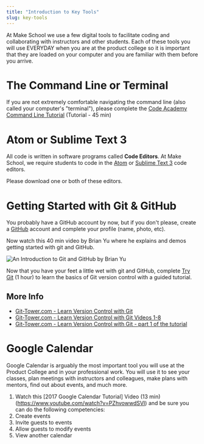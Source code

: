 ```yaml
---
title: "Introduction to Key Tools"
slug: key-tools
---
```


At Make School we use a few digital tools to facilitate coding and collaborating with instructors and other students. Each of these tools you will use EVERYDAY when you are at the product college so it is important that they are loaded on your computer and you are familiar with them before you arrive.

# The Command Line or Terminal

If you are not extremely comfortable navigating the command line (also called your computer's "terminal"), please complete the [Code Academy Command Line Tutorial](https://www.codecademy.com/learn/learn-the-command-line) (Tutorial - 45 min)

# Atom or Sublime Text 3

All code is written in software programs called **Code Editors**. At Make School, we require students to code in the [Atom](https://atom.io/) or [Sublime Text 3](https://www.sublimetext.com/3) code editors.

Please download one or both of these editors.

# Getting Started with Git & GitHub

You probably have a GitHub account by now, but if you don't please, create a [GitHub](https://github.com/) account and complete your profile (name, photo, etc).

Now watch this 40 min video by Brian Yu where he explains and demos getting started with git and GitHub.

![An Introduction to Git and GitHub by Brian Yu](https://www.youtube.com/watch?v=MJUJ4wbFm_A)

Now that you have your feet a little wet with git and GitHub, complete [Try Git](https://try.github.io/levels/1/challenges/1) (1 hour) to learn the basics of Git version control with a guided tutorial.

## More Info

* [Git-Tower.com - Learn Version Control with Git](https://www.git-tower.com/learn/)
* [Git-Tower.com - Learn Version Control with Git Videos 1-8](https://www.git-tower.com/learn/git/videos#episodes)
* [Git-Tower.com - Learn Version Control with Git - part 1 of the tutorial](https://www.git-tower.com/learn/git/ebook/en/command-line/introduction)

# Google Calendar

Google Calendar is arguably the most important tool you will use at the Product College and in your professional work. You will use it to see your classes, plan meetings with instructors and colleagues, make plans with mentors, find out about events, and much more.

1. Watch this [2017 Google Calendar Tutorial] Video (13 min) (https://www.youtube.com/watch?v=PZhvowwdSVI) and be sure you can do the following competencies:
  1. Create events
  1. Invite guests to events
  1. Allow guests to modify events
  1. View another calendar
